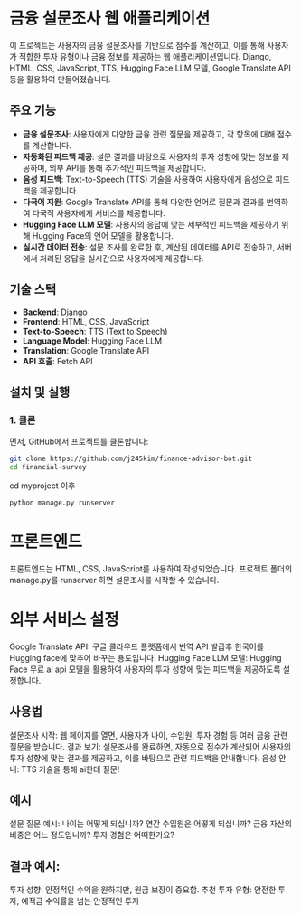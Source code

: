 # 금융 설문조사 웹 애플리케이션

이 프로젝트는 사용자의 금융 설문조사를 기반으로 점수를 계산하고, 이를 통해 사용자가 적합한 투자 유형이나 금융 정보를 제공하는 웹 애플리케이션입니다. Django, HTML, CSS, JavaScript, TTS, Hugging Face LLM 모델, Google Translate API 등을 활용하여 만들어졌습니다.

## 주요 기능

- **금융 설문조사**: 사용자에게 다양한 금융 관련 질문을 제공하고, 각 항목에 대해 점수를 계산합니다.
- **자동화된 피드백 제공**: 설문 결과를 바탕으로 사용자의 투자 성향에 맞는 정보를 제공하며, 외부 API를 통해 추가적인 피드백을 제공합니다.
- **음성 피드백**: Text-to-Speech (TTS) 기술을 사용하여 사용자에게 음성으로 피드백을 제공합니다.
- **다국어 지원**: Google Translate API를 통해 다양한 언어로 질문과 결과를 번역하여 다국적 사용자에게 서비스를 제공합니다.
- **Hugging Face LLM 모델**: 사용자의 응답에 맞는 세부적인 피드백을 제공하기 위해 Hugging Face의 언어 모델을 활용합니다.
- **실시간 데이터 전송**: 설문 조사를 완료한 후, 계산된 데이터를 API로 전송하고, 서버에서 처리된 응답을 실시간으로 사용자에게 제공합니다.

## 기술 스택

- **Backend**: Django
- **Frontend**: HTML, CSS, JavaScript
- **Text-to-Speech**: TTS (Text to Speech)
- **Language Model**: Hugging Face LLM
- **Translation**: Google Translate API
- **API 호출**: Fetch API

## 설치 및 실행

### 1. 클론

먼저, GitHub에서 프로젝트를 클론합니다:

```bash
git clone https://github.com/j245kim/finance-advisor-bot.git
cd financial-survey
```

cd myproject 이후
``` bash
python manage.py runserver
```

# 프론트엔드 
프론트엔드는 HTML, CSS, JavaScript를 사용하여 작성되었습니다. 프로젝트 폴더의 manage.py를 runserver 하면 설문조사를 시작할 수 있습니다.

# 외부 서비스 설정
Google Translate API: 구글 클라우드 플랫폼에서 번역 API 발급후 한국어를 Hugging face에 맞추어 바꾸는 용도입니다.
Hugging Face LLM 모델: Hugging Face 무료 ai api 모델을 활용하여 사용자의 투자 성향에 맞는 피드백을 제공하도록 설정합니다.

## 사용법
설문조사 시작: 웹 페이지를 열면, 사용자가 나이, 수입원, 투자 경험 등 여러 금융 관련 질문을 받습니다.
결과 보기: 설문조사를 완료하면, 자동으로 점수가 계산되어 사용자의 투자 성향에 맞는 결과를 제공하고, 이를 바탕으로 관련 피드백을 안내합니다.
음성 안내: TTS 기술을 통해 ai한테 질문!

## 예시
설문 질문 예시:
나이는 어떻게 되십니까?
연간 수입원은 어떻게 되십니까?
금융 자산의 비중은 어느 정도입니까?
투자 경험은 어떠한가요?

## 결과 예시:
투자 성향: 안정적인 수익을 원하지만, 원금 보장이 중요함.
추천 투자 유형: 안전한 투자, 예적금 수익률을 넘는 안정적인 투자

